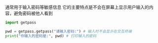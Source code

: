 通常用于输入密码等敏感信息
它的主要特点是不会在屏幕上显示用户输入的内容，避免密码被他人看到

```python
import getpass

pwd = getpass.getpass("请输入密码:") # 输入时不会显示在交互终端
print("你输入的密码是:", pwd) # 打印输入的密码
```